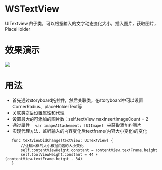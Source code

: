 # WSTextView
UITextview 的子类，可以根据输入的文字动态变化大小，插入图片，获取图片，PlaceHolder

# 效果演示

![](http://7xq8l3.com1.z0.glb.clouddn.com/textView.gif)
# 用法

 * 首先通过storyboard拖控件，然后关联类，在storyboard中可以设置CornerRadius、placeHolderText等
 * 关联类之后设置属性和代理
 * 设置最大的可添加的图片数：self.textView.maxInsertImageCount = 2
 * 通过属性： `var imageAttachement: [UIImage] ` 来获取添加的图片
 * 实现代理方法，监听输入的内容变化后textframe(内容大小变化)的变化
 
 ```
    func textViewDidChange(textView: UITextView) {
        //让输出框的大小根据内容的大小变化
        self.contentViewHeight.constant = contentView.textFrame.height
        self.toolViewHeight.constant = 44 + (contentView.textFrame.height - 34)
    }
    
 	
 ```
 

